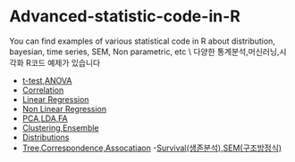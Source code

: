 # Advanced-statistic-code-in-R
You can find  examples of various statistical code in R about distribution, bayesian, time series, SEM, Non parametric, etc \ 
다양한 통계분석,머신러닝,시각화 R코드 예제가 있습니다


- [t-test,ANOVA](https://github.com/kim-taehee/Advanced-statistic-code-in-R/blob/master/t-test%20%26%20ANOVA)
- [Correlation](https://github.com/kim-taehee/Advanced-statistic-code-in-R/blob/master/cor.R)
- [Linear Regression](https://github.com/kim-taehee/Advanced-statistic-code-in-R/blob/master/LinearRegression.R)
- [Non Linear Regression](https://github.com/kim-taehee/Advanced-statistic-code-in-R/blob/master/Non_LinearRegression.R)
- [PCA,LDA,FA](https://github.com/kim-taehee/Advanced-statistic-code-in-R/blob/master/PCA%2CDiscriminant_Analysis%2CFactor.R)
- [Clustering,Ensemble](https://github.com/kim-taehee/Advanced-statistic-code-in-R/blob/master/Clustering,Ensemble.R)
- [Distributions](https://github.com/kim-taehee/Advanced-statistic-code-in-R/blob/master/distribution.R)
- [Tree,Correspondence,Assocatiaon](https://github.com/kim-taehee/Advanced-statistic-code-in-R/blob/master/Tree%2CCorrespondence.%2CAssociation.R)
 -[Survival(생존분석),SEM(구조방정식)](https://github.com/kim-taehee/Advanced-statistic-code-in-R/blob/master/Survive%2CSEM.R)
